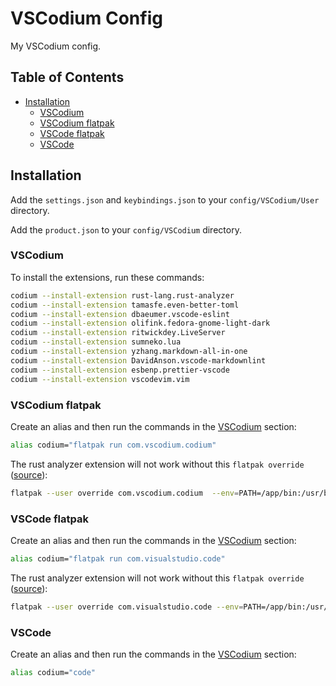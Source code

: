# VSCodium Config <!-- omit in toc -->

My VSCodium config.

## Table of Contents <!-- omit in toc -->

- [Installation](#installation)
  - [VSCodium](#vscodium)
  - [VSCodium flatpak](#vscodium-flatpak)
  - [VSCode flatpak](#vscode-flatpak)
  - [VSCode](#vscode)

## Installation

Add the `settings.json` and `keybindings.json` to your `config/VSCodium/User` directory.

Add the `product.json` to your `config/VSCodium` directory.

### VSCodium

To install the extensions, run these commands:

```bash
codium --install-extension rust-lang.rust-analyzer
codium --install-extension tamasfe.even-better-toml
codium --install-extension dbaeumer.vscode-eslint
codium --install-extension olifink.fedora-gnome-light-dark
codium --install-extension ritwickdey.LiveServer
codium --install-extension sumneko.lua
codium --install-extension yzhang.markdown-all-in-one
codium --install-extension DavidAnson.vscode-markdownlint
codium --install-extension esbenp.prettier-vscode
codium --install-extension vscodevim.vim
```

### VSCodium flatpak

Create an alias and then run the commands in the [VSCodium](#vscodium) section:

```bash
alias codium="flatpak run com.vscodium.codium"
```

The rust analyzer extension will not work without this `flatpak override` ([source](https://github.com/rust-lang/rust-analyzer/issues/2873#issuecomment-1305760775)):

```bash
flatpak --user override com.vscodium.codium  --env=PATH=/app/bin:/usr/bin:/home/$USER/.cargo/bin
```

### VSCode flatpak

Create an alias and then run the commands in the [VSCodium](#vscodium) section:

```bash
alias codium="flatpak run com.visualstudio.code"
```

The rust analyzer extension will not work without this `flatpak override` ([source](https://github.com/rust-lang/rust-analyzer/issues/2873#issuecomment-575815147)):

```bash
flatpak --user override com.visualstudio.code --env=PATH=/app/bin:/usr/bin:/home/$USER/.cargo/bin
```

### VSCode

Create an alias and then run the commands in the [VSCodium](#vscodium) section:

```bash
alias codium="code"
```
